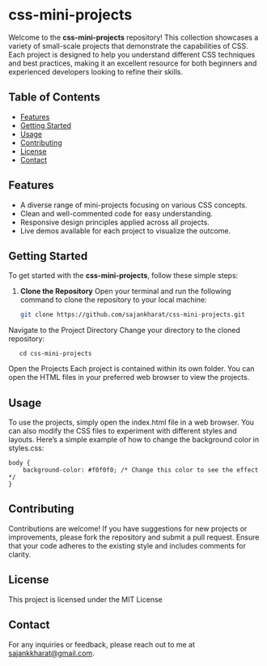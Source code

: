 # css-mini-projects

Welcome to the **css-mini-projects** repository! This collection showcases a variety of small-scale projects that demonstrate the capabilities of CSS. Each project is designed to help you understand different CSS techniques and best practices, making it an excellent resource for both beginners and experienced developers looking to refine their skills.

## Table of Contents
- [Features](#features)
- [Getting Started](#getting-started)
- [Usage](#usage)
- [Contributing](#contributing)
- [License](#license)
- [Contact](#contact)

## Features
- A diverse range of mini-projects focusing on various CSS concepts.
- Clean and well-commented code for easy understanding.
- Responsive design principles applied across all projects.
- Live demos available for each project to visualize the outcome.

## Getting Started
To get started with the **css-mini-projects**, follow these simple steps:

1. **Clone the Repository**
   Open your terminal and run the following command to clone the repository to your local machine:
   ```bash
   git clone https://github.com/sajankharat/css-mini-projects.git

Navigate to the Project Directory Change your directory to the cloned repository:
```
   cd css-mini-projects
```

Open the Projects Each project is contained within its own folder. You can open the HTML files in your preferred web browser to view the projects.

## Usage
To use the projects, simply open the index.html file in a web browser. You can also modify the CSS files to experiment with different styles and layouts. Here’s a simple example of how to change the background color in styles.css:
```
body {
    background-color: #f0f0f0; /* Change this color to see the effect */
}
```

## Contributing
Contributions are welcome! If you have suggestions for new projects or improvements, please fork the repository and submit a pull request. Ensure that your code adheres to the existing style and includes comments for clarity.

## License
This project is licensed under the MIT License 

## Contact
For any inquiries or feedback, please reach out to me at sajankkharat@gmail.com.
